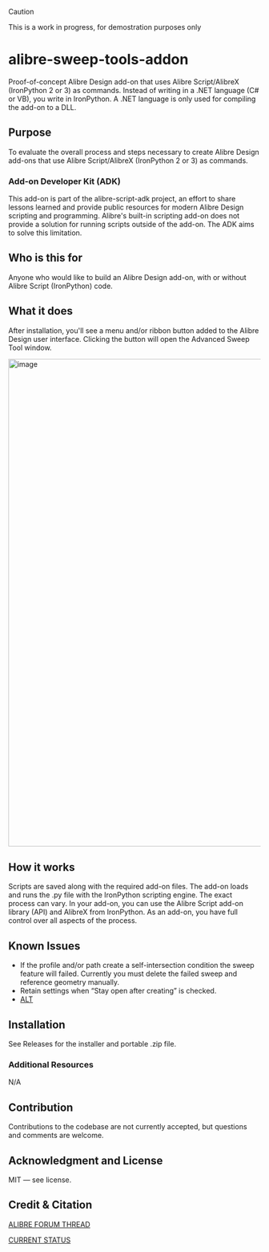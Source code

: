 > [!CAUTION]
> This is a work in progress, for demostration purposes only

# alibre-sweep-tools-addon

Proof-of-concept Alibre Design add-on that uses Alibre Script/AlibreX (IronPython 2 or 3) as commands. Instead of writing in a .NET language (C# or VB), you write in IronPython. A .NET language is only used for compiling the add-on to a DLL.

## Purpose

To evaluate the overall process and steps necessary to create Alibre Design add-ons that use Alibre Script/AlibreX (IronPython 2 or 3) as commands. 

###  Add-on Developer Kit (ADK)

This add-on is part of the alibre-script-adk project, an effort to share lessons learned and provide public resources for modern Alibre Design scripting and programming. Alibre's built-in scripting add-on does not provide a solution for running scripts outside of the add-on. The ADK aims to solve this limitation.

## Who is this for

Anyone who would like to build an Alibre Design add-on, with or without Alibre Script (IronPython) code. 

## What it does

After installation, you'll see a menu and/or ribbon button added to the Alibre Design user interface. Clicking the button will open the Advanced Sweep Tool window. 

<img width="611" height="972" alt="image" src="https://github.com/user-attachments/assets/a44f1fe5-341d-4c57-8252-468b78c81da6" />

## How it works

Scripts are saved along with the required add-on files. The add-on loads and runs the .py file with the IronPython scripting engine. The exact process can vary. In your add-on, you can use the Alibre Script add-on library (API) and AlibreX from IronPython. As an add-on, you have full control over all aspects of the process.

## Known Issues

- If the profile and/or path create a self-intersection condition the sweep feature will failed. Currently you must delete the failed sweep and reference geometry manually.
- Retain settings when “Stay open after creating” is checked.
- [ALT](https://github.com/stephensmitchell/alibre-sweep-tools-addon/discussions/2?sort=new#discussion-8782464)

## Installation

See Releases for the installer and portable .zip file.

### Additional Resources

N/A

## Contribution

Contributions to the codebase are not currently accepted, but questions and comments are welcome.

## Acknowledgment and License

MIT — see license.

## Credit & Citation

[ALIBRE FORUM THREAD](https://www.alibre.com/forum/index.php?threads/ai-scripting-new-tools-into-alibre.26141/)

[CURRENT STATUS](https://github.com/stephensmitchell/alibre-sweep-tools-addon/discussions/2?sort=new)

